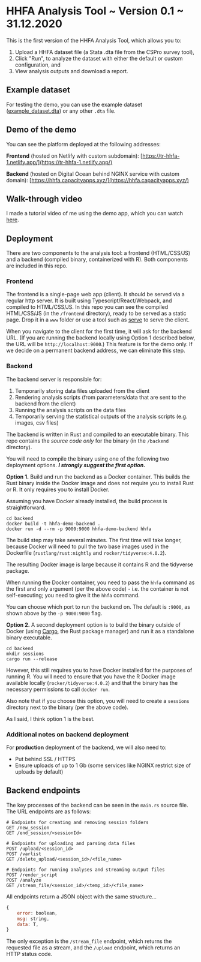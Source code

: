 
# HHFA Analysis Tool ~ Version 0.1 ~ 31.12.2020

This is the first version of the HHFA Analysis Tool, which allows you to:

1. Upload a HHFA dataset file (a Stata .dta file from the CSPro survey tool),
2. Click "Run", to analyze the dataset with either the default or custom configuration, and
3. View analysis outputs and download a report.

## Example dataset

For testing the demo, you can use the example dataset ([example_dataset.dta](https://github.com/timroberton/hhfa-demo/blob/master/example_dataset.dta)) or any other `.dta` file.

## Demo of the demo

You can see the platform deployed at the following addresses:

**Frontend** (hosted on Netlify with custom subdomain): [https://tr-hhfa-1.netlify.app/](https://tr-hhfa-1.netlify.app/)

**Backend** (hosted on Digital Ocean behind NGINX service with custom domain): [https://hhfa.capacityapps.xyz/](https://hhfa.capacityapps.xyz/)

## Walk-through video

I made a tutorial video of me using the demo app, which you can watch [here](https://tr-hhfa-1.netlify.app/tutorial).

## Deployment

There are two components to the analysis tool: a frontend (HTML/CSS/JS) and a backend (compiled binary, containerized with R). Both components are included in this repo.

### Frontend

The frontend is a single-page web app (client). It should be served via a regular http server. It is built using Typescript/React/Webpack, and compiled to HTML/CSS/JS. In this repo you can see the compiled HTML/CSS/JS (in the `/frontend` directory), ready to be served as a static page. Drop it in a `www` folder or use a tool such as [serve](https://www.npmjs.com/package/serve) to serve the client.

When you navigate to the client for the first time, it will ask for the backend URL. (If you are running the backend locally using Option 1 described below, the URL will be `http://localhost:9000`.) This feature is for the demo only. If we decide on a permanent backend address, we can eliminate this step.

### Backend

The backend server is responsible for:

1. Temporarily storing data files uploaded from the client
2. Rendering analysis scripts (from parameters/data that are sent to the backend from the client)
3. Running the analysis scripts on the data files
4. Temporarily serving the statistical outputs of the analysis scripts (e.g. images, csv files)

The backend is written in Rust and compiled to an executable binary. This repo contains the *source code only* for the binary (in the `/backend` directory).

You will need to compile the binary using one of the following two deployment options. **_I strongly suggest the first option._**

**Option 1.** Build and run the backend as a Docker container. This builds the Rust binary inside the Docker image and does not require you to install Rust or R. It only requires you to install Docker.

Assuming you have Docker already installed, the build process is straightforward.

```
cd backend
docker build -t hhfa-demo-backend .
docker run -d --rm -p 9000:9000 hhfa-demo-backend hhfa
```

The build step may take several minutes. The first time will take longer, because Docker will need to pull the two base images used in the Dockerfile (`rustlang/rust:nightly` and `rocker/tidyverse:4.0.2`).

The resulting Docker image is large because it contains R and the tidyverse package.

When running the Docker container, you need to pass the `hhfa` command as the first and only argument (per the above code) - i.e. the container is not self-executing; you need to give it the `hhfa` command.

You can choose which port to run the backend on. The default is `:9000`, as shown above by the `-p 9000:9000` flag.

**Option 2.** A second deployment option is to build the binary outside of Docker (using [Cargo](https://doc.rust-lang.org/cargo/index.html), the Rust package manager) and run it as a standalone binary executable.

```
cd backend
mkdir sessions
cargo run --release
```

However, this still requires you to have Docker installed for the purposes of running R. You will need to ensure that you have the R Docker image available locally (`rocker/tidyverse:4.0.2`) and that the binary has the necessary permissions to call `docker run`.

Also note that if you choose this option, you will need to create a `sessions` directory next to the binary (per the above code).

As I said, I think option 1 is the best.

### Additional notes on backend deployment

For **production** deployment of the backend, we will also need to:

- Put behind SSL / HTTPS
- Ensure uploads of up to 1 Gb (some services like NGINX restrict size of uploads by default)

## Backend endpoints

The key processes of the backend can be seen in the `main.rs` source file. The URL endpoints are as follows:

```shell
# Endpoints for creating and removing session folders
GET /new_session
GET /end_session/<sessionId>

# Endpoints for uploading and parsing data files
POST /upload/<session_id>
POST /varlist
GET /delete_upload/<session_id>/<file_name>

# Endpoints for running analyses and streaming output files
POST /render_script
POST /analyze
GET /stream_file/<session_id>/<temp_id>/<file_name>
```

All endpoints return a JSON object with the same structure...

```javascript
{
    error: boolean,
    msg: string,
    data: T,
}
```

The only exception is the `/stream_file` endpoint, which returns the requested file as a stream, and the `/upload` endpoint, which returns an HTTP status code.
